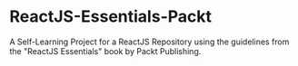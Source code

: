 # ReactJS-Essentials-Packt
A Self-Learning Project for a ReactJS Repository using the guidelines from the "ReactJS Essentials" book by Packt Publishing.

